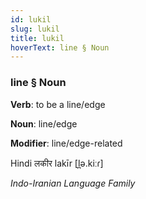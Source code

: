 ```yaml
---
id: lukil
slug: lukil
title: lukil
hoverText: line § Noun
---
```


### line § Noun

**Verb**: to be a line/edge

**Noun**: line/edge

**Modifier**: line/edge-related

Hindi लकीर lakīr [l̪ə.kiːɾ]

*Indo-Iranian Language Family*